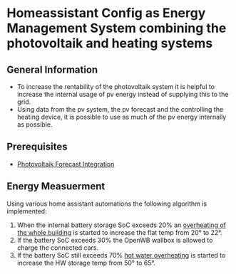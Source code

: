 # Homeassistant Config as Energy Management System combining the photovoltaik and heating systems

## General Information
* To increase the rentability of the photovoltaik system it is helpful to increase the internal usage of pv energy instead of supplying this to the grid.
* Using data from the pv system, the pv forecast and the controlling the heating device, it is possible to use as much of the pv energy internally as possible.

## Prerequisites
* [Photovoltaik Forecast Integration](https://github.com/BJReplay/ha-solcast-solar)

## Energy Measuerment
Using various home assistant automations the following algorithm is implemented:
1. When the internal battery storage SoC exceeds 20% an [overheating of the whole building](packages/photovoltaik/photovoltaik_automation_surplus_heating_on.yaml) is started to increase the flat temp from 20° to 22°.
2. If the battery SoC exceeds 30% the OpenWB wallbox is allowed to charge the connected cars.
3. If the battery SoC still exceeds 70% [hot water overheating](packages/photovoltaik/photovoltaik_automation_surplus_hotwater.yaml) is started to increase the HW storage temp from 50° to 65°.
 
